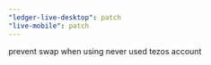 ```yaml
---
"ledger-live-desktop": patch
"live-mobile": patch
---
```


prevent swap when using never used tezos account
